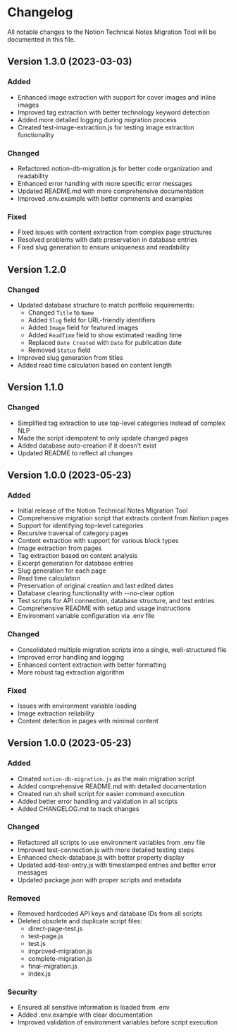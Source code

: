 # Changelog

All notable changes to the Notion Technical Notes Migration Tool will be documented in this file.

## Version 1.3.0 (2023-03-03)

### Added

- Enhanced image extraction with support for cover images and inline images
- Improved tag extraction with better technology keyword detection
- Added more detailed logging during migration process
- Created test-image-extraction.js for testing image extraction functionality

### Changed

- Refactored notion-db-migration.js for better code organization and readability
- Enhanced error handling with more specific error messages
- Updated README.md with more comprehensive documentation
- Improved .env.example with better comments and examples

### Fixed

- Fixed issues with content extraction from complex page structures
- Resolved problems with date preservation in database entries
- Fixed slug generation to ensure uniqueness and readability

## Version 1.2.0

### Changed

- Updated database structure to match portfolio requirements:
  - Changed `Title` to `Name`
  - Added `Slug` field for URL-friendly identifiers
  - Added `Image` field for featured images
  - Added `ReadTime` field to show estimated reading time
  - Replaced `Date Created` with `Date` for publication date
  - Removed `Status` field
- Improved slug generation from titles
- Added read time calculation based on content length

## Version 1.1.0

### Changed

- Simplified tag extraction to use top-level categories instead of complex NLP
- Made the script idempotent to only update changed pages
- Added database auto-creation if it doesn't exist
- Updated README to reflect all changes

## Version 1.0.0 (2023-05-23)

### Added

- Initial release of the Notion Technical Notes Migration Tool
- Comprehensive migration script that extracts content from Notion pages
- Support for identifying top-level categories
- Recursive traversal of category pages
- Content extraction with support for various block types
- Image extraction from pages
- Tag extraction based on content analysis
- Excerpt generation for database entries
- Slug generation for each page
- Read time calculation
- Preservation of original creation and last edited dates
- Database clearing functionality with --no-clear option
- Test scripts for API connection, database structure, and test entries
- Comprehensive README with setup and usage instructions
- Environment variable configuration via .env file

### Changed

- Consolidated multiple migration scripts into a single, well-structured file
- Improved error handling and logging
- Enhanced content extraction with better formatting
- More robust tag extraction algorithm

### Fixed

- Issues with environment variable loading
- Image extraction reliability
- Content detection in pages with minimal content

## Version 1.0.0 (2023-05-23)

### Added

- Created `notion-db-migration.js` as the main migration script
- Added comprehensive README.md with detailed documentation
- Created run.sh shell script for easier command execution
- Added better error handling and validation in all scripts
- Added CHANGELOG.md to track changes

### Changed

- Refactored all scripts to use environment variables from .env file
- Improved test-connection.js with more detailed testing steps
- Enhanced check-database.js with better property display
- Updated add-test-entry.js with timestamped entries and better error messages
- Updated package.json with proper scripts and metadata

### Removed

- Removed hardcoded API keys and database IDs from all scripts
- Deleted obsolete and duplicate script files:
  - direct-page-test.js
  - test-page.js
  - test.js
  - improved-migration.js
  - complete-migration.js
  - final-migration.js
  - index.js

### Security

- Ensured all sensitive information is loaded from .env
- Added .env.example with clear documentation
- Improved validation of environment variables before script execution
